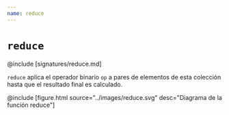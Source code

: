 ```yaml
---
name: reduce
---
```


# `reduce`

@include [signatures/reduce.md]

`reduce` aplica el operador binario `op` a pares de elementos de esta colección hasta que el resultado final es calculado.

@include [figure.html source="../images/reduce.svg" desc="Diagrama de la función reduce"]
